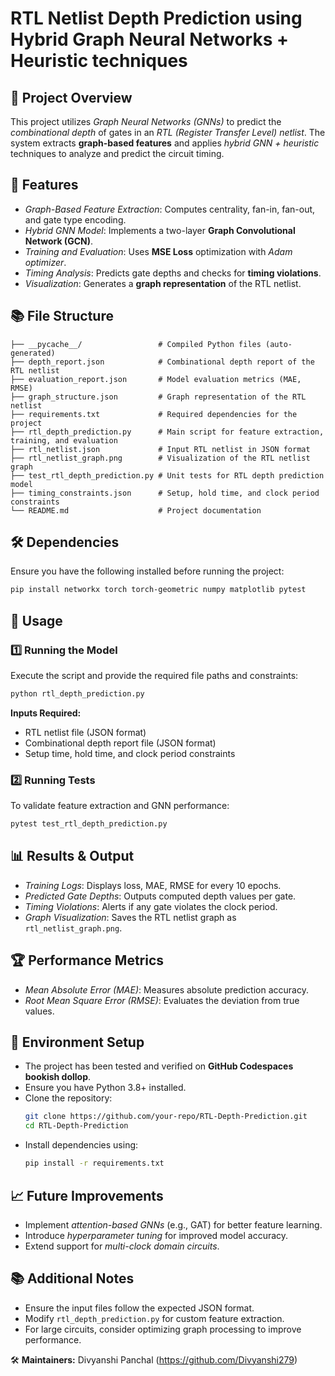 # RTL Netlist Depth Prediction using Hybrid Graph Neural Networks + Heuristic techniques

## 📌 Project Overview
This project utilizes *Graph Neural Networks (GNNs)* to predict the *combinational depth* of gates in an *RTL (Register Transfer Level) netlist*. The system extracts **graph-based features** and applies *hybrid GNN + heuristic* techniques to analyze and predict the circuit timing.

## 🚀 Features
- *Graph-Based Feature Extraction*: Computes centrality, fan-in, fan-out, and gate type encoding.
- *Hybrid GNN Model*: Implements a two-layer **Graph Convolutional Network (GCN)**.
- *Training and Evaluation*: Uses **MSE Loss** optimization with *Adam optimizer*.
- *Timing Analysis*: Predicts gate depths and checks for **timing violations**.
- *Visualization*: Generates a **graph representation** of the RTL netlist.

## 📚 File Structure
```
├── __pycache__/                 # Compiled Python files (auto-generated)  
├── depth_report.json            # Combinational depth report of the RTL netlist  
├── evaluation_report.json       # Model evaluation metrics (MAE, RMSE)  
├── graph_structure.json         # Graph representation of the RTL netlist  
├── requirements.txt             # Required dependencies for the project  
├── rtl_depth_prediction.py      # Main script for feature extraction, training, and evaluation  
├── rtl_netlist.json             # Input RTL netlist in JSON format  
├── rtl_netlist_graph.png        # Visualization of the RTL netlist graph  
├── test_rtl_depth_prediction.py # Unit tests for RTL depth prediction model  
├── timing_constraints.json      # Setup, hold time, and clock period constraints  
└── README.md                    # Project documentation  
```

## 🛠 Dependencies
Ensure you have the following installed before running the project:
```bash
pip install networkx torch torch-geometric numpy matplotlib pytest
```

## 🎯 Usage
### 1️⃣ Running the Model
Execute the script and provide the required file paths and constraints:
```bash
python rtl_depth_prediction.py
```
**Inputs Required:**
- RTL netlist file (JSON format)
- Combinational depth report file (JSON format)
- Setup time, hold time, and clock period constraints

### 2️⃣ Running Tests
To validate feature extraction and GNN performance:
```bash
pytest test_rtl_depth_prediction.py
```

## 📊 Results & Output
- *Training Logs*: Displays loss, MAE, RMSE for every 10 epochs.
- *Predicted Gate Depths*: Outputs computed depth values per gate.
- *Timing Violations*: Alerts if any gate violates the clock period.
- *Graph Visualization*: Saves the RTL netlist graph as `rtl_netlist_graph.png`.

## 🏆 Performance Metrics
- *Mean Absolute Error (MAE)*: Measures absolute prediction accuracy.
- *Root Mean Square Error (RMSE)*: Evaluates the deviation from true values.

## 📌 Environment Setup
- The project has been tested and verified on **GitHub Codespaces** **bookish dollop**.
- Ensure you have Python 3.8+ installed.
- Clone the repository:
  ```bash
  git clone https://github.com/your-repo/RTL-Depth-Prediction.git
  cd RTL-Depth-Prediction
  ```
- Install dependencies using:
  ```bash
  pip install -r requirements.txt
  ```

## 📈 Future Improvements
- Implement *attention-based GNNs* (e.g., GAT) for better feature learning.
- Introduce *hyperparameter tuning* for improved model accuracy.
- Extend support for *multi-clock domain circuits*.

## 📚 Additional Notes
- Ensure the input files follow the expected JSON format.
- Modify `rtl_depth_prediction.py` for custom feature extraction.
- For large circuits, consider optimizing graph processing to improve performance.

🛠 **Maintainers:** Divyanshi Panchal (https://github.com/Divyanshi279)

